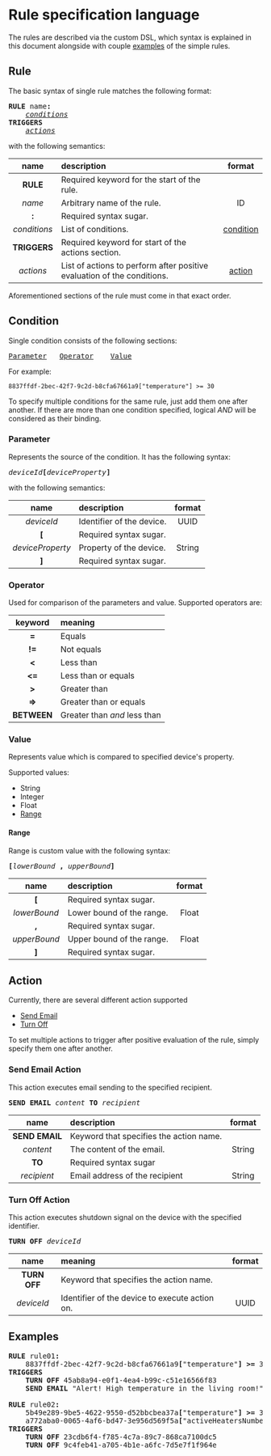 # Rule specification language
The rules are described via the custom DSL, which syntax is explained in this document alongside with couple [examples](#examples) of the simple rules.

## Rule
The basic syntax of single rule matches the following format:

<pre>
<b>RULE</b> name<b>:</b>
&nbsp;&nbsp;&nbsp;&nbsp;<em><a href=#condition>conditions</a></em>     
<b>TRIGGERS</b>   
&nbsp;&nbsp;&nbsp;&nbsp;<em><a href=#action>actions</a></em>
</pre>

with the following semantics:

|name|description|format|
|:--:|:----------|:----:|
**RULE**|Required keyword for the start of the rule.|
*name*|Arbitrary name of the rule.|ID
**:**|Required syntax sugar.|
*conditions*|List of conditions.|[condition](#condition)|
**TRIGGERS**|Required keyword for start of the actions section.|
*actions*|List of actions to perform after positive evaluation of the conditions.|[action](#action)

Aforementioned sections of the rule must come in that exact order. 

## Condition
Single condition consists of the following sections:

<pre>
<a href="#parameter">Parameter</a>&nbsp;&nbsp;&nbsp;<a href="#operator">Operator</a>&nbsp;&nbsp;&nbsp; <a href="#value">Value</a>
</pre>

For example:
```
8837ffdf-2bec-42f7-9c2d-b8cfa67661a9["temperature"] >= 30
```
To specify multiple conditions for the same rule, just add them one after another. If there are more than one condition specified, logical *AND* will be considered as their binding.

### Parameter
Represents the source of the condition. It has the following syntax:
<pre>
<em>deviceId</em><b>[</b><em>deviceProperty</em><b>]</b>
</pre>

with the following semantics:

|name|description|format|
|:--:|:----------|:----:|
|*deviceId*|Identifier of the device.| UUID
|**[**|Required syntax sugar.|
|*deviceProperty*|Property of the device.|String
|**]**|Required syntax sugar.|

### Operator
Used for comparison of the parameters and value. Supported operators are:

|keyword|meaning|
|:-----:|:------|
|**=**|Equals|
|**!=**|Not equals|
|**<**|Less than|
|**<=**|Less than or equals|
|**>**|Greater than|
|**=>**|Greater than or equals|
|**BETWEEN**|Greater than *and* less than|

### Value
Represents value which is compared to specified device's property.

Supported values:
 - String
 - Integer
 - Float
 - [Range](#range)

#### Range
Range is custom value with the following syntax:

<pre>
<b>[</b><em>lowerBound</em> <b>,</b> <em>upperBound</em><b>]</b>
</pre>

|name|description|format|
|:--:|:----------|:----:|
|**[**|Required syntax sugar.|
|*lowerBound*|Lower bound of the range.|Float
|**,**|Required syntax sugar.|
|*upperBound*|Upper bound of the range.|Float
|**]**|Required syntax sugar.|

## Action
Currently, there are several different action supported
- [Send Email](#send-email-action)
- [Turn Off](#turn-off-action)

To set multiple actions to trigger after positive evaluation of the rule, simply specify them one after another.

### Send Email Action
This action executes email sending to the specified recipient.

<pre>
<b>SEND EMAIL</b> <em>content</em> <b>TO</b> <em>recipient</em>
</pre>

|name|description|format|
|:--:|:----------|:----:|
|**SEND EMAIL**|Keyword that specifies the action name.|
|*content*|The content of the email.|String
|**TO**|Required syntax sugar|
|*recipient*|Email address of the recipient|String

### Turn Off Action
This action executes shutdown signal on the device with the specified identifier.

<pre>
<b>TURN OFF</b> <em>deviceId</em>
</pre>

|name|meaning|format|
|:--:|:------|:----:|
|**TURN OFF**|Keyword that specifies the action name.|
|*deviceId*|Identifier of the device to execute action on.|UUID

## Examples
<pre>
<b>RULE</b> rule01<b>:</b>
    8837ffdf-2bec-42f7-9c2d-b8cfa67661a9<b>[</b>"temperature"<b>]</b> <b>>=</b> 30 
<b>TRIGGERS</b>
    <b>TURN OFF</b> 45ab8a94-e0f1-4ea4-b99c-c51e16566f83
    <b>SEND EMAIL</b> "Alert! High temperature in the living room!" <b>TO</b> "person01@home.com"

<b>RULE</b> rule02<b>:</b>
    5b49e289-9be5-4622-9550-d52bbcbea37a<b>[</b>"temperature"<b>]</b> <b>>=</b> 30
    a772aba0-0065-4af6-bd47-3e956d569f5a<b>[</b>"activeHeatersNumber"<b>]</b> <b>BETWEEN</b> <b>[</b>1, 4<b>]</b>
<b>TRIGGERS</b>
    <b>TURN OFF</b> 23cdb6f4-f785-4c7a-89c7-868ca7100dc5
    <b>TURN OFF</b> 9c4feb41-a705-4b1e-a6fc-7d5e7f1f964e
</pre>

